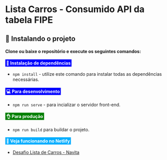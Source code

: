 # Lista Carros - Consumido API da tabela FIPE

## 🤖 Instalando o projeto

#### Clone ou baixe o repositório e execute os seguintes comandos:

#### <span style="padding: 3px 3px; background: blue; color: #fff;">🧰 Instalação de dependências</span>

- `npm install` - utilize este comando para instalar todas as dependências necessárias.

#### <span style="padding: 3px 3px; background: blue; color: #fff;">💻 Para desenvolvimento</span>

- `npm run serve` - para incializar o servidor front-end.

#### <span style="padding: 3px 3px; background: green; color: #fff;">👌 Para produção</span>
- `npm run build` para buildar o projeto.

#### <span style="padding: 3px 3px; background: #00aeff; color: #fff;">🔗 Veja funcionando no Netlify</span>
- [Desafio Lista de Carros - Navita]()
